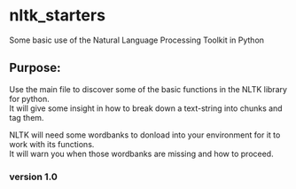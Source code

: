 # nltk_starters
Some basic use of the Natural Language Processing Toolkit in Python

## Purpose: 
Use the main file to discover some of the basic functions in the NLTK library for python.  
It will give some insight in how to break down a text-string into chunks and tag them.  

NLTK will need some wordbanks to donload into your environment for it to work with its functions.  
It will warn you when those wordbanks are missing and how to proceed.

### version 1.0
